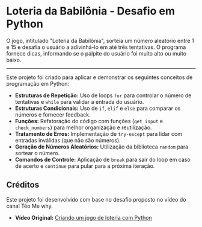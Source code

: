 # Loteria da Babilônia - Desafio em Python

O jogo, intitulado "Loteria da Babilônia", sorteia um número aleatório entre 1 e 15 e desafia o usuário a adivinhá-lo em até três tentativas. O programa fornece dicas, informando se o palpite do usuário foi muito alto ou muito baixo.

---

Este projeto foi criado para aplicar e demonstrar os seguintes conceitos de programação em Python:

* **Estruturas de Repetição:** Uso de loops `for` para controlar o número de tentativas e `while` para validar a entrada do usuário.
* **Estruturas Condicionais:** Uso de `if`, `elif` e `else` para comparar os números e fornecer feedback.
* **Funções:** Refatoração do código com funções (`get_input` e `check_numbers`) para melhor organização e reutilização.
* **Tratamento de Erros:** Implementação de `try-except` para lidar com entradas inválidas (que não são números).
* **Geração de Números Aleatórios:** Utilização da biblioteca `random` para sortear o número.
* **Comandos de Controle:** Aplicação de `break` para sair do loop em caso de acerto e `continue` para pular para a próxima iteração.

## Créditos

Este projeto foi desenvolvido com base no desafio proposto no vídeo do canal Téo Me why.

* **Vídeo Original:** [Criando um jogo de loteria com Python](https://youtu.be/lIczWRig7S8?si=NxBzpRjORcFFEV1E)
